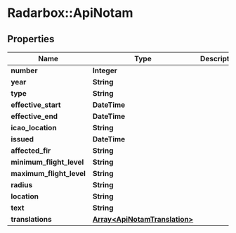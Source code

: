 # Radarbox::ApiNotam

## Properties
Name | Type | Description | Notes
------------ | ------------- | ------------- | -------------
**number** | **Integer** |  | [optional] 
**year** | **String** |  | [optional] 
**type** | **String** |  | [optional] 
**effective_start** | **DateTime** |  | [optional] 
**effective_end** | **DateTime** |  | [optional] 
**icao_location** | **String** |  | [optional] 
**issued** | **DateTime** |  | [optional] 
**affected_fir** | **String** |  | [optional] 
**minimum_flight_level** | **String** |  | [optional] 
**maximum_flight_level** | **String** |  | [optional] 
**radius** | **String** |  | [optional] 
**location** | **String** |  | [optional] 
**text** | **String** |  | [optional] 
**translations** | [**Array&lt;ApiNotamTranslation&gt;**](ApiNotamTranslation.md) |  | [optional] 

